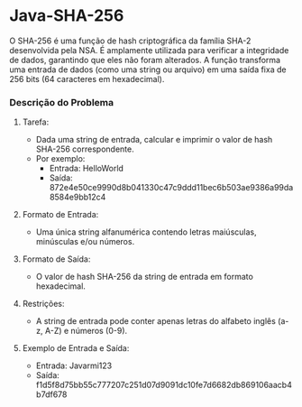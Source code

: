 # Java-SHA-256

O SHA-256 é uma função de hash criptográfica da família SHA-2 desenvolvida pela NSA. É amplamente utilizada para verificar a integridade de dados, garantindo que eles não foram alterados. A função transforma uma entrada de dados (como uma string ou arquivo) em uma saída fixa de 256 bits (64 caracteres em hexadecimal).

### Descrição do Problema
1. Tarefa:
   - Dada uma string de entrada, calcular e imprimir o valor de hash SHA-256 correspondente.
   - Por exemplo:
     * Entrada: HelloWorld
     * Saída: 872e4e50ce9990d8b041330c47c9ddd11bec6b503ae9386a99da8584e9bb12c4
    
2. Formato de Entrada:
   - Uma única string alfanumérica contendo letras maiúsculas, minúsculas e/ou números.
  
3. Formato de Saída:
   - O valor de hash SHA-256 da string de entrada em formato hexadecimal.
  
4. Restrições:
   - A string de entrada pode conter apenas letras do alfabeto inglês (a-z, A-Z) e números (0-9).
  
5. Exemplo de Entrada e Saída:
   - Entrada: Javarmi123
   - Saída: f1d5f8d75bb55c777207c251d07d9091dc10fe7d6682db869106aacb4b7df678
